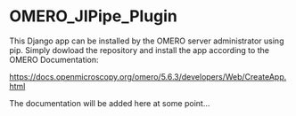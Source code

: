 # OMERO_JIPipe_Plugin

This Django app can be installed by the OMERO server administrator using pip. Simply dowload the repository and install the app according to the OMERO Documentation:

https://docs.openmicroscopy.org/omero/5.6.3/developers/Web/CreateApp.html

The documentation will be added here at some point...
